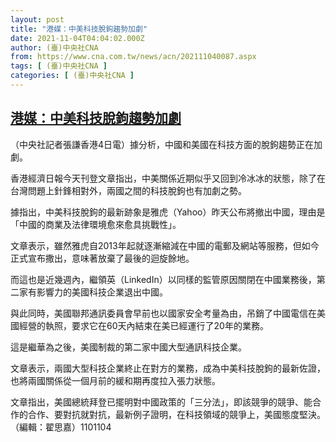 ```yaml
---
layout: post
title: "港媒：中美科技脫鉤趨勢加劇"
date: 2021-11-04T04:04:02.000Z
author: (臺)中央社CNA
from: https://www.cna.com.tw/news/acn/202111040087.aspx
tags: [ (臺)中央社CNA ]
categories: [ (臺)中央社CNA ]
---
```

<!--1635998642000-->
[港媒：中美科技脫鉤趨勢加劇](https://www.cna.com.tw/news/acn/202111040087.aspx)
------

<div>
<div></div><div><p>（中央社記者張謙香港4日電）據分析，中國和美國在科技方面的脫鉤趨勢正在加劇。</p><p>香港經濟日報今天刊登文章指出，中美關係近期似乎又回到冷冰冰的狀態，除了在台灣問題上針鋒相對外，兩國之間的科技脫鉤也有加劇之勢。</p><p>據指出，中美科技脫鉤的最新跡象是雅虎（Yahoo）昨天公布將撤出中國，理由是「中國的商業及法律環境愈來愈具挑戰性」。</p><p>文章表示，雖然雅虎自2013年起就逐漸縮減在中國的電郵及網站等服務，但如今正式宣布撒出，意味著放棄了最後的迴旋餘地。</p><p>而這也是近幾週內，繼領英（LinkedIn）以同樣的監管原因關閉在中國業務後，第二家有影響力的美國科技企業退出中國。</p><p>與此同時，美國聯邦通訊委員會早前也以國家安全考量為由，吊銷了中國電信在美國經營的執照，要求它在60天內結束在美已經運行了20年的業務。</p><p>這是繼華為之後，美國制裁的第二家中國大型通訊科技企業。</p><p>文章表示，兩國大型科技企業終止在對方的業務，成為中美科技脫鉤的最新佐證，也將兩國關係從一個月前的緩和期再度拉入張力狀態。</p><p>文章指出，美國總統拜登已擺明對中國政策的「三分法」，即該競爭的競爭、能合作的合作、要對抗就對抗，最新例子證明，在科技領域的競爭上，美國態度堅決。（編輯：翟思嘉）1101104</p></div>
</div>
